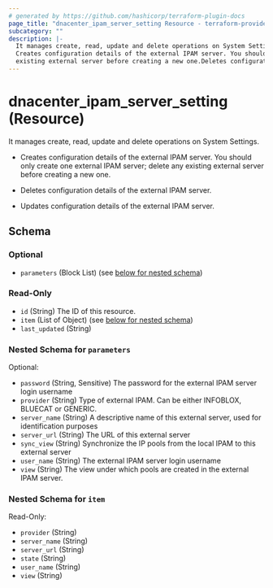 ```yaml
---
# generated by https://github.com/hashicorp/terraform-plugin-docs
page_title: "dnacenter_ipam_server_setting Resource - terraform-provider-dnacenter"
subcategory: ""
description: |-
  It manages create, read, update and delete operations on System Settings.
  Creates configuration details of the external IPAM server. You should only create one external IPAM server; delete any
  existing external server before creating a new one.Deletes configuration details of the external IPAM server.Updates configuration details of the external IPAM server.
---
```


# dnacenter_ipam_server_setting (Resource)

It manages create, read, update and delete operations on System Settings.

- Creates configuration details of the external IPAM server. You should only create one external IPAM server; delete any
existing external server before creating a new one.

- Deletes configuration details of the external IPAM server.

- Updates configuration details of the external IPAM server.



<!-- schema generated by tfplugindocs -->
## Schema

### Optional

- `parameters` (Block List) (see [below for nested schema](#nestedblock--parameters))

### Read-Only

- `id` (String) The ID of this resource.
- `item` (List of Object) (see [below for nested schema](#nestedatt--item))
- `last_updated` (String)

<a id="nestedblock--parameters"></a>
### Nested Schema for `parameters`

Optional:

- `password` (String, Sensitive) The password for the external IPAM server login username
- `provider` (String) Type of external IPAM. Can be either INFOBLOX, BLUECAT or GENERIC.
- `server_name` (String) A descriptive name of this external server, used for identification purposes
- `server_url` (String) The URL of this external server
- `sync_view` (String) Synchronize the IP pools from the local IPAM to this external server
- `user_name` (String) The external IPAM server login username
- `view` (String) The view under which pools are created in the external IPAM server.


<a id="nestedatt--item"></a>
### Nested Schema for `item`

Read-Only:

- `provider` (String)
- `server_name` (String)
- `server_url` (String)
- `state` (String)
- `user_name` (String)
- `view` (String)
